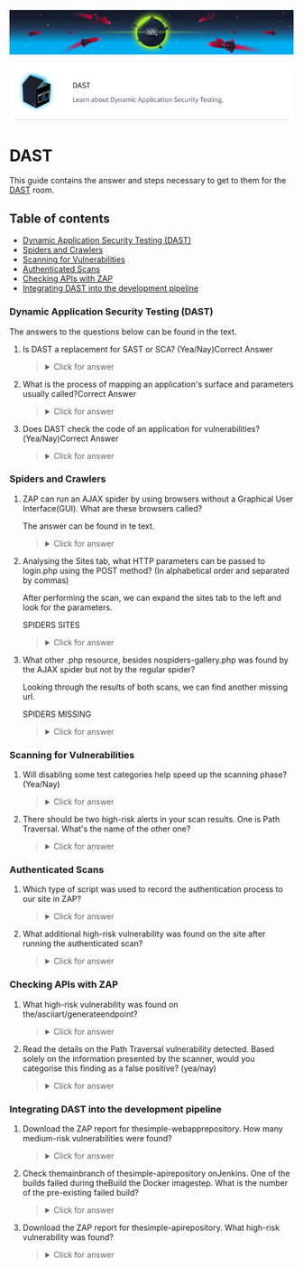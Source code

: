 ![DAST Banner](https://github.com/Kevinovitz/TryHackMe_Writeups/raw/main/dastzap/DAST_Banner.png)

<p align="center">
   <img src="https://github.com/Kevinovitz/TryHackMe_Writeups/raw/main/dastzap/DAST_Cover.png" alt="DAST Logo">
</p>

# DAST

This guide contains the answer and steps necessary to get to them for the [DAST](https://tryhackme.com/r/room/dastzap) room.

## Table of contents

- [Dynamic Application Security Testing (DAST)](#dynamic-application-security-testing-(dast))
- [Spiders and Crawlers](#spiders-and-crawlers)
- [Scanning for Vulnerabilities](#scanning-for-vulnerabilities)
- [Authenticated Scans](#authenticated-scans)
- [Checking APIs with ZAP](#checking-apis-with-zap)
- [Integrating DAST into the development pipeline](#integrating-dast-into-the-development-pipeline)

### Dynamic Application Security Testing (DAST)

The answers to the questions below can be found in the text.

1. Is DAST a replacement for SAST or SCA? (Yea/Nay)Correct Answer

   ><details><summary>Click for answer</summary>Nay</details>

2. What is the process of mapping an application's surface and parameters usually called?Correct Answer

   ><details><summary>Click for answer</summary>Spidering/Crawling</details>

3. Does DAST check the code of an application for vulnerabilities?(Yea/Nay)Correct Answer

   ><details><summary>Click for answer</summary>Nay</details>

### Spiders and Crawlers

1. ZAP can run an AJAX spider by using browsers without a Graphical User Interface(GUI). What are these browsers called?

   The answer can be found in te text.

   ><details><summary>Click for answer</summary>Headless</details>

2. Analysing the Sites tab, what HTTP parameters can be passed to login.php using the POST method? (In alphabetical order and separated by commas)

   After performing the scan, we can expand the sites tab to the left and look for the parameters.

   SPIDERS SITES

   ><details><summary>Click for answer</summary>pass,user</details>

3. What other .php resource, besides nospiders-gallery.php was found by the AJAX spider but not by the regular spider?

   Looking through the results of both scans, we can find another missing url.

   SPIDERS MISSING

   ><details><summary>Click for answer</summary>/view.php</details>

### Scanning for Vulnerabilities

1. Will disabling some test categories help speed up the scanning phase? (Yea/Nay)



   ><details><summary>Click for answer</summary></details>

2. There should be two high-risk alerts in your scan results. One is Path Traversal. What's the name of the other one?



   ><details><summary>Click for answer</summary></details>

### Authenticated Scans

1. Which type of script was used to record the authentication process to our site in ZAP?



   ><details><summary>Click for answer</summary></details>

2. What additional high-risk vulnerability was found on the site after running the authenticated scan?



   ><details><summary>Click for answer</summary></details>

### Checking APIs with ZAP

1. What high-risk vulnerability was found on the/asciiart/generateendpoint?



   ><details><summary>Click for answer</summary></details>

2. Read the details on the Path Traversal vulnerability detected. Based solely on the information presented by the scanner, would you categorise this finding as a false positive? (yea/nay)



   ><details><summary>Click for answer</summary></details>

### Integrating DAST into the development pipeline

1. Download the ZAP report for thesimple-webapprepository. How many medium-risk vulnerabilities were found?



   ><details><summary>Click for answer</summary></details>

2. Check themainbranch of thesimple-apirepository onJenkins. One of the builds failed during theBuild the Docker imagestep. What is the number of the pre-existing failed build?



   ><details><summary>Click for answer</summary></details>

3. Download the ZAP report for thesimple-apirepository. What high-risk vulnerability was found?



   ><details><summary>Click for answer</summary></details>

